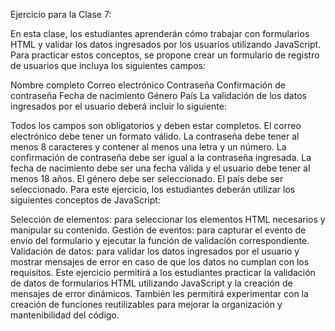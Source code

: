 Ejercicio para la Clase 7:

En esta clase, los estudiantes aprenderán cómo trabajar con formularios HTML y validar los datos ingresados por los usuarios utilizando JavaScript. Para practicar estos conceptos, se propone crear un formulario de registro de usuarios que incluya los siguientes campos:

Nombre completo
Correo electrónico
Contraseña
Confirmación de contraseña
Fecha de nacimiento
Género
País
La validación de los datos ingresados por el usuario deberá incluir lo siguiente:

Todos los campos son obligatorios y deben estar completos.
El correo electrónico debe tener un formato válido.
La contraseña debe tener al menos 8 caracteres y contener al menos una letra y un número.
La confirmación de contraseña debe ser igual a la contraseña ingresada.
La fecha de nacimiento debe ser una fecha válida y el usuario debe tener al menos 18 años.
El género debe ser seleccionado.
El país debe ser seleccionado.
Para este ejercicio, los estudiantes deberán utilizar los siguientes conceptos de JavaScript:

Selección de elementos: para seleccionar los elementos HTML necesarios y manipular su contenido.
Gestión de eventos: para capturar el evento de envío del formulario y ejecutar la función de validación correspondiente.
Validación de datos: para validar los datos ingresados por el usuario y mostrar mensajes de error en caso de que los datos no cumplan con los requisitos.
Este ejercicio permitirá a los estudiantes practicar la validación de datos de formularios HTML utilizando JavaScript y la creación de mensajes de error dinámicos. También les permitirá experimentar con la creación de funciones reutilizables para mejorar la organización y mantenibilidad del código.